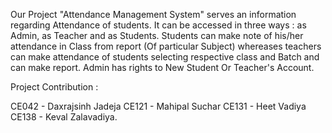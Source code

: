 Our Project "Attendance Management System" serves an information regarding Attendance of students. It can be accessed in three ways : as Admin, as Teacher and as Students. Students can make note of his/her attendance in Class from report (Of particular Subject) whereases teachers can make attendance of students selecting respective class and Batch and can make report.
Admin has rights to New Student Or Teacher's Account.

Project Contribution :

CE042 - Daxrajsinh Jadeja
CE121 - Mahipal Suchar
CE131 - Heet Vadiya
CE138 - Keval Zalavadiya.
